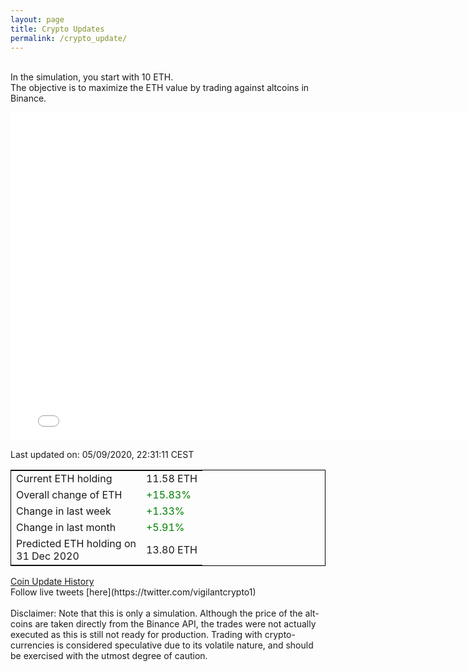 ```yaml
---
layout: page
title: Crypto Updates
permalink: /crypto_update/
---
```

<br>In the simulation, you start with 10 ETH.<br>The objective is to maximize the ETH value by trading against altcoins 
in Binance.

<iframe width="775" height="525" frameborder="0" scrolling="no" src="//plotly.com/~vikramaditya91/109.embed"></iframe>

Last updated on: 05/09/2020, 22:31:11 CEST 
<table style="border:1px solid black;margin-left:auto;margin-right:auto;">
	<tbody>
	<tr>
		<td>Current ETH holding</td>
		<td>     11.58 ETH</td>
	</tr>
	<tr>
		<td>Overall change of ETH</td>
		<td><font color="green">+15.83%</font></td>
	</tr>
	<tr>
		<td>Change in last week</td>
		<td><font color="green">+1.33%</font></td>
	</tr>
	<tr>
		<td>Change in last month</td>
		<td><font color="green">+5.91%</font></td>
	</tr>
    <tr>
		<td>Predicted ETH holding on<br>31 Dec 2020</td>
		<td>     13.80 ETH</td>
	</tr>
	</tbody>
</table>
<a href="{{ site.baseurl }}/crypto_history">Coin Update History</a>
<br>
Follow live tweets [here](https://twitter.com/vigilantcrypto1)
<br>
<br>
Disclaimer:
Note that this is only a simulation. Although the price of the alt-coins are taken directly from the Binance API, the trades were not actually executed as this is still not ready for production.
Trading with crypto-currencies is considered speculative due to its volatile nature, and should be exercised with the utmost degree of caution.
